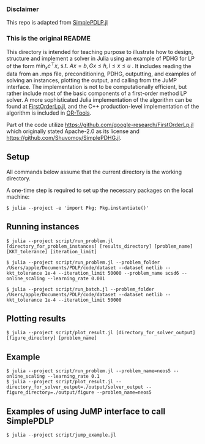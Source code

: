 ### Disclaimer
This repo is adapted from [SimplePDLP.jl](https://github.com/MIT-Lu-Lab/SimplePDLP)

### This is the original README
This directory is intended for teaching purpose to illustrate how to design, structure and implement a solver in Julia using an example of PDHG for LP of the form
$\min_{x} c^\top x,\ \text{s.t.}\ Ax=b, Gx \le h, l \le x \le u\ .$ It includes reading the data from an .mps file, preconditioning, PDHG, outputting, and examples of solving an instances, plotting the output, and calling from the JuMP interface. The implementation is not to be computationally efficient, but rather include most of the basic components of a first-order method LP solver. A more sophisticated Julia implementation of the algorithm can be found at [FirstOrderLp.jl](https://github.com/google-research/FirstOrderLp.jl), and the C++ production-level implementation of the algorithm is included in [OR-Tools](https://github.com/google/or-tools).


Part of the code utilize https://github.com/google-research/FirstOrderLp.jl which originally stated Apache-2.0 as its license and https://github.com/Shuvomoy/SimplePDHG.jl.

## Setup

All commands below assume that the current directory is the working directory.

A one-time step is required to set up the necessary packages on the local machine:

```shell
$ julia --project -e 'import Pkg; Pkg.instantiate()'
```

## Running instances

```shell
$ julia --project script/run_problem.jl [directory_for_problem_instances] [results_directory] [problem_name] [KKT_tolerance] [iteration_limit]

$ julia --project script/run_problem.jl --problem_folder /Users/apple/Documents/PDLP/code/dataset --dataset netlib --kkt_tolerance 1e-4 --iteration_limit 50000 --problem_name scsd6 --online_scaling --learning_rate 0.001

$ julia --project script/run_batch.jl --problem_folder /Users/apple/Documents/PDLP/code/dataset --dataset netlib --kkt_tolerance 1e-4 --iteration_limit 50000
```

## Plotting results

```shell
$ julia --project script/plot_result.jl [directory_for_solver_output] [figure_directory] [problem_name]
```

## Example

```shell
$ julia --project script/run_problem.jl --problem_name=neos5 --online_scaling --learning_rate 0.1
$ julia --project script/plot_result.jl --directory_for_solver_output=./output/solver_output --figure_directory=./output/figure --problem_name=neos5
```

## Examples of using JuMP interface to call SimplePDLP
```shell
$ julia --project script/jump_example.jl
```


